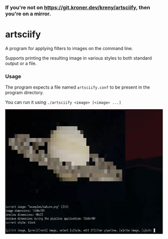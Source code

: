 ### If you're not on <https://git.kroner.dev/kreny/artsciify>, then you're on a mirror.

# artsciify

A program for applying filters to images on the command line.

Supports printing the resulting image in various styles to both standard output
or a file.

### Usage

The program expects a file named `artsciify.conf` to be present in the program
directory.

You can run it using `./artsciify <image> [<image> ...]`

![](./assets/illustration.png)
